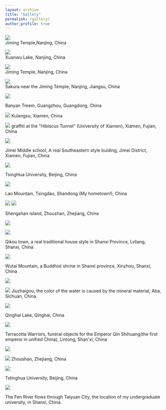```yaml
---
layout: archive
title: "Gallery"
permalink: /gallery/
author_profile: true
---
```


![](http://konic-nlp.github.io/images/20200323_2.JPG)  
Jiming Temple,Nanjing, China

![](http://konic-nlp.github.io/images/DSC_3985.jpg)  
Xuanwu Lake, Nanjing, China

![](http://konic-nlp.github.io/images/DSC_4025.jpg)  
Jiming Temple, Nanjing, China

![](http://konic-nlp.github.io/images/DSC_4026.jpg)  
Sakura near the Jiming Temple, Nanjing, Jiangsu, China

![](https://konic-nlp.github.io/DSC_435w1.jpg)

Banyan Treem, Guangzhou, Guangdong, China

![](https://konic-nlp.github.io/DSC_5280.jpg)
Kulangsu, Xiamen, China

![](https://konic-nlp.github.io/DSC_5542.jpg)
graffiti at the "Hibiscus Tunnel" (University of Xiamen), Xiamen, Fujian, China

![](https://konic-nlp.github.io//DSC_5609.jpg)

Jimei Middle school, A real Southeastern style buiding, Jimei District, Xiamen, Fujian, China

![](https://konic-nlp.github.io/DSC_6368.jpg)

TsingHua University, Beijing, China

![](https://konic-nlp.github.io/IMG_2996.JPG)

Lao Mountain, Tsingdao, Shandong (My hometown!), China

![](https://konic-nlp.github.io/files/20200628_2.JPG)
![](https://konic-nlp.github.io/files/20200628_7.JPG)

Shengshan island, Zhoushan, Zhejiang, China

![](https://konic-nlp.github.io/files/DSC_2401.JPG)

![](https://konic-nlp.github.io/files/DSC_2601.JPG)

Qikou town, a real traditional house style in Shanxi Province, Lvliang, Shanxi, China

![](https://konic-nlp.github.io/files/DSC_3064_1.JPG)

Wutai Mountain, a Buddhist shrine in Shanxi province, Xinzhou, Shanxi, China

![](https://konic-nlp.github.io/files/DSC_5955.JPG)

![](https://konic-nlp.github.io/files/DSC_5999.JPG)
Jiuzhaigou, the color of the water is caused by the mineral material, Aba, Sichuan, China.

![](https://konic-nlp.github.io/files/DSC_6616.JPG)

Qinghai Lake, Qinghai, China

![](https://konic-nlp.github.io/files/IMG_3554.JPG)

Terracotta Warriors, funeral objects for the Emperor Qin Shihuang(the first emperor in unified China), Lintong, Shan'xi, China

![](https://konic-nlp.github.io/files/20200628_4.JPG)

![](https://konic-nlp.github.io/files/20200628_8.JPG)
Zhoushan, Zhejiang, China

![](https://konic-nlp.github.io/files/DSC_6390.JPG)

Tstinghua University, Beijing, China

![](https://konic-nlp.github.io/files/DSC_6956.JPG)

The Fen River flows through Taiyuan City, the location of my undergraduate university, in Shanxi, China.
